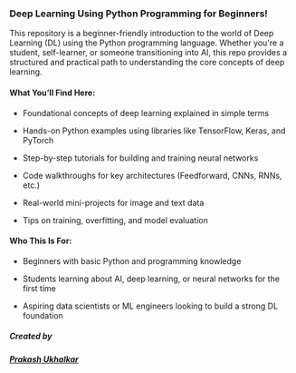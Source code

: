 ### Deep Learning Using Python Programming for Beginners!

This repository is a beginner-friendly introduction to the world of Deep Learning (DL) using the Python programming language. Whether you're a student, self-learner, or someone transitioning into AI, this repo provides a structured and practical path to understanding the core concepts of deep learning.

#### What You’ll Find Here:

* Foundational concepts of deep learning explained in simple terms

* Hands-on Python examples using libraries like TensorFlow, Keras, and PyTorch

* Step-by-step tutorials for building and training neural networks

* Code walkthroughs for key architectures (Feedforward, CNNs, RNNs, etc.)

* Real-world mini-projects for image and text data

* Tips on training, overfitting, and model evaluation

#### Who This Is For:

* Beginners with basic Python and programming knowledge

* Students learning about AI, deep learning, or neural networks for the first time

* Aspiring data scientists or ML engineers looking to build a strong DL foundation

##### **Created by**

[***Prakash Ukhalkar***](https://github.com/prakash-ukhalkar)